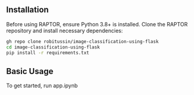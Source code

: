 ## Installation

Before using RAPTOR, ensure Python 3.8+ is installed. Clone the RAPTOR repository and install necessary dependencies:

```bash
gh repo clone robitussin/image-classification-using-flask
cd image-classification-using-flask
pip install -r requirements.txt
```

## Basic Usage

To get started, run app.ipynb
